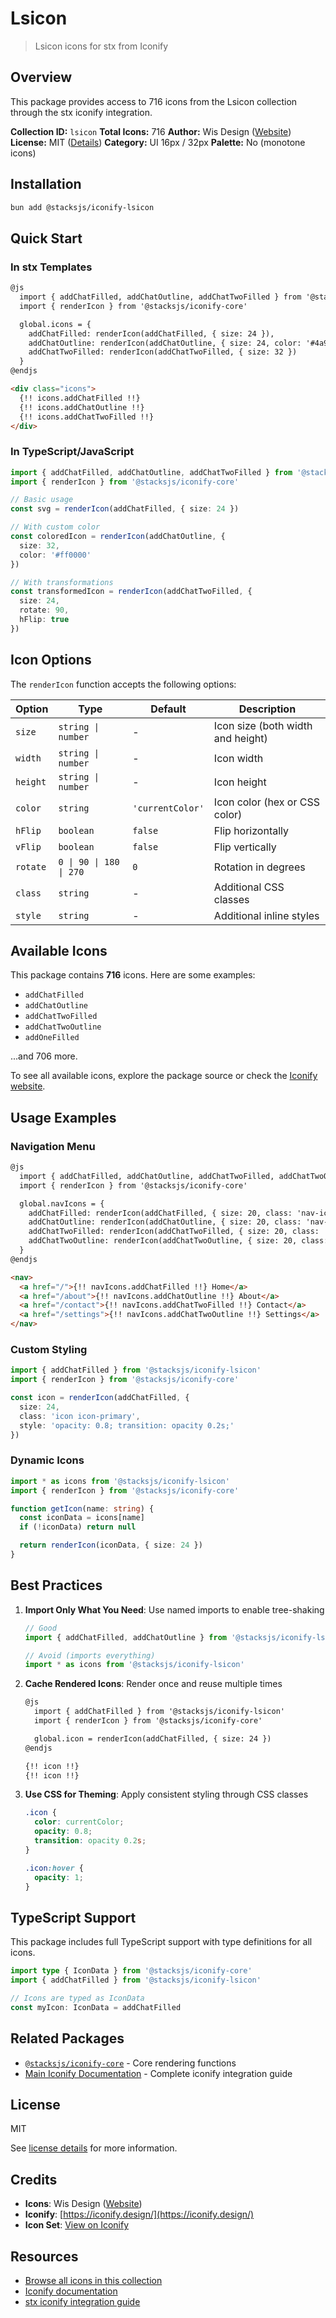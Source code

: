 # Lsicon

> Lsicon icons for stx from Iconify

## Overview

This package provides access to 716 icons from the Lsicon collection through the stx iconify integration.

**Collection ID:** `lsicon`
**Total Icons:** 716
**Author:** Wis Design ([Website](https://www.lsicon.com/))
**License:** MIT ([Details](https://github.com/wisdesignsystem/lsicon/blob/main/LICENSE))
**Category:** UI 16px / 32px
**Palette:** No (monotone icons)

## Installation

```bash
bun add @stacksjs/iconify-lsicon
```

## Quick Start

### In stx Templates

```html
@js
  import { addChatFilled, addChatOutline, addChatTwoFilled } from '@stacksjs/iconify-lsicon'
  import { renderIcon } from '@stacksjs/iconify-core'

  global.icons = {
    addChatFilled: renderIcon(addChatFilled, { size: 24 }),
    addChatOutline: renderIcon(addChatOutline, { size: 24, color: '#4a90e2' }),
    addChatTwoFilled: renderIcon(addChatTwoFilled, { size: 32 })
  }
@endjs

<div class="icons">
  {!! icons.addChatFilled !!}
  {!! icons.addChatOutline !!}
  {!! icons.addChatTwoFilled !!}
</div>
```

### In TypeScript/JavaScript

```typescript
import { addChatFilled, addChatOutline, addChatTwoFilled } from '@stacksjs/iconify-lsicon'
import { renderIcon } from '@stacksjs/iconify-core'

// Basic usage
const svg = renderIcon(addChatFilled, { size: 24 })

// With custom color
const coloredIcon = renderIcon(addChatOutline, {
  size: 32,
  color: '#ff0000'
})

// With transformations
const transformedIcon = renderIcon(addChatTwoFilled, {
  size: 24,
  rotate: 90,
  hFlip: true
})
```

## Icon Options

The `renderIcon` function accepts the following options:

| Option | Type | Default | Description |
|--------|------|---------|-------------|
| `size` | `string \| number` | - | Icon size (both width and height) |
| `width` | `string \| number` | - | Icon width |
| `height` | `string \| number` | - | Icon height |
| `color` | `string` | `'currentColor'` | Icon color (hex or CSS color) |
| `hFlip` | `boolean` | `false` | Flip horizontally |
| `vFlip` | `boolean` | `false` | Flip vertically |
| `rotate` | `0 \| 90 \| 180 \| 270` | `0` | Rotation in degrees |
| `class` | `string` | - | Additional CSS classes |
| `style` | `string` | - | Additional inline styles |

## Available Icons

This package contains **716** icons. Here are some examples:

- `addChatFilled`
- `addChatOutline`
- `addChatTwoFilled`
- `addChatTwoOutline`
- `addOneFilled`

...and 706 more.

To see all available icons, explore the package source or check the [Iconify website](https://icon-sets.iconify.design/lsicon/).

## Usage Examples

### Navigation Menu

```html
@js
  import { addChatFilled, addChatOutline, addChatTwoFilled, addChatTwoOutline } from '@stacksjs/iconify-lsicon'
  import { renderIcon } from '@stacksjs/iconify-core'

  global.navIcons = {
    addChatFilled: renderIcon(addChatFilled, { size: 20, class: 'nav-icon' }),
    addChatOutline: renderIcon(addChatOutline, { size: 20, class: 'nav-icon' }),
    addChatTwoFilled: renderIcon(addChatTwoFilled, { size: 20, class: 'nav-icon' }),
    addChatTwoOutline: renderIcon(addChatTwoOutline, { size: 20, class: 'nav-icon' })
  }
@endjs

<nav>
  <a href="/">{!! navIcons.addChatFilled !!} Home</a>
  <a href="/about">{!! navIcons.addChatOutline !!} About</a>
  <a href="/contact">{!! navIcons.addChatTwoFilled !!} Contact</a>
  <a href="/settings">{!! navIcons.addChatTwoOutline !!} Settings</a>
</nav>
```

### Custom Styling

```typescript
import { addChatFilled } from '@stacksjs/iconify-lsicon'
import { renderIcon } from '@stacksjs/iconify-core'

const icon = renderIcon(addChatFilled, {
  size: 24,
  class: 'icon icon-primary',
  style: 'opacity: 0.8; transition: opacity 0.2s;'
})
```

### Dynamic Icons

```typescript
import * as icons from '@stacksjs/iconify-lsicon'
import { renderIcon } from '@stacksjs/iconify-core'

function getIcon(name: string) {
  const iconData = icons[name]
  if (!iconData) return null

  return renderIcon(iconData, { size: 24 })
}
```

## Best Practices

1. **Import Only What You Need**: Use named imports to enable tree-shaking
   ```typescript
   // Good
   import { addChatFilled, addChatOutline } from '@stacksjs/iconify-lsicon'

   // Avoid (imports everything)
   import * as icons from '@stacksjs/iconify-lsicon'
   ```

2. **Cache Rendered Icons**: Render once and reuse multiple times
   ```html
   @js
     import { addChatFilled } from '@stacksjs/iconify-lsicon'
     import { renderIcon } from '@stacksjs/iconify-core'

     global.icon = renderIcon(addChatFilled, { size: 24 })
   @endjs

   {!! icon !!}
   {!! icon !!}
   ```

3. **Use CSS for Theming**: Apply consistent styling through CSS classes
   ```css
   .icon {
     color: currentColor;
     opacity: 0.8;
     transition: opacity 0.2s;
   }

   .icon:hover {
     opacity: 1;
   }
   ```

## TypeScript Support

This package includes full TypeScript support with type definitions for all icons.

```typescript
import type { IconData } from '@stacksjs/iconify-core'
import { addChatFilled } from '@stacksjs/iconify-lsicon'

// Icons are typed as IconData
const myIcon: IconData = addChatFilled
```

## Related Packages

- [`@stacksjs/iconify-core`](../iconify-core) - Core rendering functions
- [Main Iconify Documentation](../../docs/iconify.md) - Complete iconify integration guide

## License

MIT

See [license details](https://github.com/wisdesignsystem/lsicon/blob/main/LICENSE) for more information.

## Credits

- **Icons**: Wis Design ([Website](https://www.lsicon.com/))
- **Iconify**: [https://iconify.design/](https://iconify.design/)
- **Icon Set**: [View on Iconify](https://icon-sets.iconify.design/lsicon/)

## Resources

- [Browse all icons in this collection](https://icon-sets.iconify.design/lsicon/)
- [Iconify documentation](https://iconify.design/docs/)
- [stx iconify integration guide](../../docs/iconify.md)
